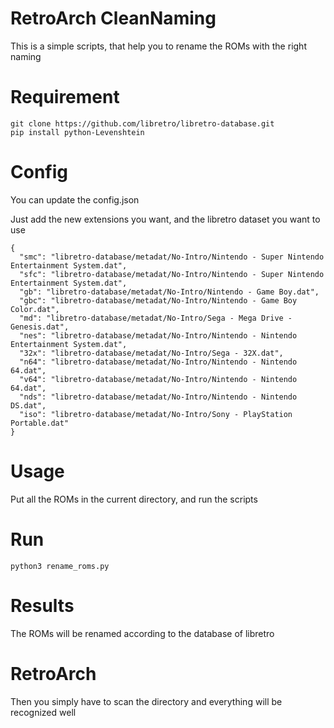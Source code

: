 
# RetroArch CleanNaming
This is a simple scripts, that help you to rename the ROMs with the right naming 

# Requirement
```
git clone https://github.com/libretro/libretro-database.git
pip install python-Levenshtein
```

# Config
You can update the config.json

Just add the new extensions you want, and the libretro dataset you want to use
```
{
  "smc": "libretro-database/metadat/No-Intro/Nintendo - Super Nintendo Entertainment System.dat",
  "sfc": "libretro-database/metadat/No-Intro/Nintendo - Super Nintendo Entertainment System.dat",
  "gb": "libretro-database/metadat/No-Intro/Nintendo - Game Boy.dat",
  "gbc": "libretro-database/metadat/No-Intro/Nintendo - Game Boy Color.dat",
  "md": "libretro-database/metadat/No-Intro/Sega - Mega Drive - Genesis.dat",
  "nes": "libretro-database/metadat/No-Intro/Nintendo - Nintendo Entertainment System.dat",
  "32x": "libretro-database/metadat/No-Intro/Sega - 32X.dat",
  "n64": "libretro-database/metadat/No-Intro/Nintendo - Nintendo 64.dat",
  "v64": "libretro-database/metadat/No-Intro/Nintendo - Nintendo 64.dat",
  "nds": "libretro-database/metadat/No-Intro/Nintendo - Nintendo DS.dat",
  "iso": "libretro-database/metadat/No-Intro/Sony - PlayStation Portable.dat"
}
```

# Usage
Put all the ROMs in the current directory, and run the scripts

# Run
```
python3 rename_roms.py
```

# Results
The ROMs will be renamed according to the database of libretro

# RetroArch
Then you simply have to scan the directory and everything will be recognized well

